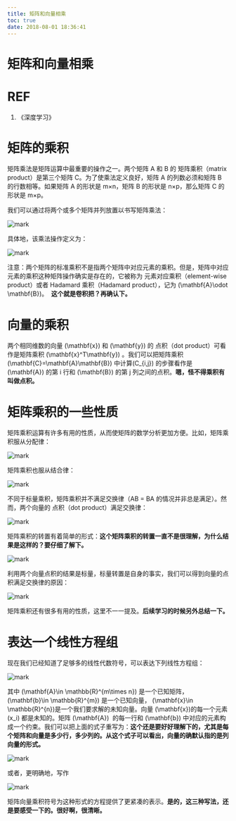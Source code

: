 ```yaml
---
title: 矩阵和向量相乘
toc: true
date: 2018-08-01 18:36:41
---
```

# 矩阵和向量相乘


# REF

1. 《深度学习》





# 矩阵的乘积


矩阵乘法是矩阵运算中最重要的操作之一。两个矩阵 A 和 B 的 矩阵乘积（matrix product）是第三个矩阵 C。为了使乘法定义良好，矩阵 A 的列数必须和矩阵 B 的行数相等。如果矩阵 A 的形状是 m×n，矩阵 B 的形状是 n×p，那么矩阵 C 的形状是 m×p。

我们可以通过将两个或多个矩阵并列放置以书写矩阵乘法：


![mark](http://pacdb2bfr.bkt.clouddn.com/blog/image/180728/ejCJ6IG3eE.png?imageslim)

具体地，该乘法操作定义为：


![mark](http://pacdb2bfr.bkt.clouddn.com/blog/image/180728/3a09DJiKDF.png?imageslim)

注意：两个矩阵的标准乘积不是指两个矩阵中对应元素的乘积。但是，矩阵中对应元素的乘积这种矩阵操作确实是存在的，它被称为 元素对应乘积（element-wise product）或者 Hadamard 乘积（Hadamard product），记为 \(\mathbf{A}\odot \mathbf{B}\)。  **这个就是卷积把？再确认下。**




# 向量的乘积


两个相同维数的向量 \(\mathbf{x}\) 和 \(\mathbf{y}\) 的 点积（dot product）可看作是矩阵乘积 \(\mathbf{x}^T\mathbf{y}\) 。我们可以把矩阵乘积\(\mathbf{C}=\mathbf{A}\mathbf{B}\) 中计算\(C_{i,j}\) 的步骤看作是 \(\mathbf{A}\) 的第 i 行和 \(\mathbf{B}\) 的第 j 列之间的点积。**嗯，怪不得乘积有叫做点积。**




# 矩阵乘积的一些性质


矩阵乘积运算有许多有用的性质，从而使矩阵的数学分析更加方便。比如，矩阵乘积服从分配律：


![mark](http://pacdb2bfr.bkt.clouddn.com/blog/image/180728/JfcLAHj33e.png?imageslim)

矩阵乘积也服从结合律：


![mark](http://pacdb2bfr.bkt.clouddn.com/blog/image/180728/1iK2HlKHij.png?imageslim)

不同于标量乘积，矩阵乘积并不满足交换律（AB = BA 的情况并非总是满足）。然而，两个向量的 点积（dot product）满足交换律：


![mark](http://pacdb2bfr.bkt.clouddn.com/blog/image/180728/K4AECkgljI.png?imageslim)

矩阵乘积的转置有着简单的形式：**这个矩阵乘积的转置一直不是很理解，为什么结果是这样的？要仔细了解下。**


![mark](http://pacdb2bfr.bkt.clouddn.com/blog/image/180728/h84a2Jhiba.png?imageslim)

利用两个向量点积的结果是标量，标量转置是自身的事实，我们可以得到向量的点积满足交换律的原因：


![mark](http://pacdb2bfr.bkt.clouddn.com/blog/image/180728/HjBIhf02I6.png?imageslim)

矩阵乘积还有很多有用的性质，这里不一一提及。**后续学习的时候另外总结一下。**




# 表达一个线性方程组


现在我们已经知道了足够多的线性代数符号，可以表达下列线性方程组：


![mark](http://pacdb2bfr.bkt.clouddn.com/blog/image/180728/JbIiL49Gf3.png?imageslim)

其中 \(\mathbf{A}\in \mathbb{R}^{m\times n}\) 是一个已知矩阵， \(\mathbf{b}\in \mathbb{R}^{m}\) 是一个已知向量， \(\mathbf{x}\in \mathbb{R}^{n}\)是一个我们要求解的未知向量。向量 \(\mathbf{x}\)的每一个元素\(x_i\) 都是未知的。矩阵 \(\mathbf{A}\)  的每一行和 \(\mathbf{b}\) 中对应的元素构成一个约束。我们可以把上面的式子重写为：**这个还是要好好理解下的，尤其是每个矩阵和向量是多少行，多少列的。从这个式子可以看出，向量的确默认指的是列向量的形式。**


![mark](http://pacdb2bfr.bkt.clouddn.com/blog/image/180728/G1Ej8j786B.png?imageslim)

或者，更明确地，写作


![mark](http://pacdb2bfr.bkt.clouddn.com/blog/image/180728/hJJL2IiF1J.png?imageslim)

矩阵向量乘积符号为这种形式的方程提供了更紧凑的表示。**是的，这三种写法，还是要感受一下的。很好啊，很清晰。**
